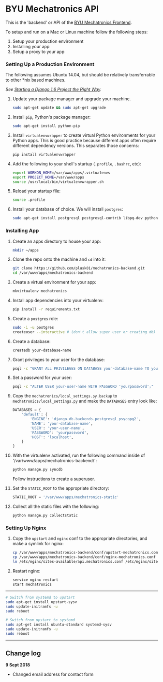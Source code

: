 BYU Mechatronics API
====================

This is the 'backend' or API of the [BYU Mechatronics Frontend](https://github.com/plusk01/mechatronics-backend).

To setup and run on a Mac or Linux machine follow the following steps:

1. Setup your production environment
2. Installing your app
3. Setup a proxy to your app

### Setting Up a Production Environment ###

The following assumes Ubuntu 14.04, but should be relatively transferrable to other *nix based machines.

*See [Starting a Django 1.6 Project the Right Way](http://www.jeffknupp.com/blog/2013/12/18/starting-a-django-16-project-the-right-way/).*

1. Update your package manager and upgrade your machine.

    ```bash
    sudo apt-get update && sudo apt-get upgrade
    ```

2. Install `pip`, Python's package manager:

    ```bash
    sudo apt-get install python-pip
    ```

3. Install `virtualenvwrapper` to create virtual Python environments for your Python apps. This is good practice because different apps often require different dependency versions. This separates those concerns:

    ```bash
    pip install virtualenvwrapper
    ```

4. Add the following to your shell's startup (`.profile`, `.bashrc`, etc):

    ```bash
    export WORKON_HOME=/var/www/apps/.virtualenvs
    export PROJECT_HOME=/var/www/apps
    source /usr/local/bin/virtualenvwrapper.sh
    ```

5. Reload your startup file:

    ```bash
    source .profile
    ```

6. Install your database of choice. We will install `postgres`:

    ```bash
    sudo apt-get install postgresql postgresql-contrib libpq-dev python-dev libncurses5-dev
    ```

### Installing App ###

1. Create an apps directory to house your app:

    ```bash
    mkdir ~/apps
    ```

2. Clone the repo onto the machine and `cd` into it:

    ```bash
    git clone https://github.com/plusk01/mechatronics-backend.git
    cd /var/www/apps/mechatronics-backend
    ```

3. Create a virtual environment for your app:

    ```bash
    mkvirtualenv mechatronics
    ```

4. Install app dependencies into your virtualenv:

    ```bash
    pip install -r requirements.txt
    ```

5. Create a `postgres` role:

    ```bash
    sudo -i -u postgres
    createuser --interactive # (don't allow super user or creating db)
    ```

6. Create a database:
    
    ```bash
    createdb your-database-name
    ```

7. Grant privileges to your user for the database:

    ```bash
    psql -c "GRANT ALL PRIVILEGES ON DATABASE your-database-name TO your-user-name"
    ```

8. Set a password for your user:

    ```bash
    psql -c "ALTER USER your-user-name WITH PASSWORD 'yourpassword';"
    ```

9. Copy the `mechatronics/local_settings.py.backup` to `mechatronics/local_settings.py` and make the `DATABASES` entry look like:

     ```python
     DATABASES = {
         'default': {
             'ENGINE': 'django.db.backends.postgresql_psycopg2',
             'NAME': 'your-database-name',
             'USER': 'your-user-name',
             'PASSWORD': 'yourpassword',
             'HOST': 'localhost',
         }
     }
     ```
10. With the virtualenv activated, run the following command inside of '/var/www/apps/mechatronics-backend/':

    ```bash
    python manage.py syncdb
    ```

    Follow instructions to create a superuser.

11. Set the `STATIC_ROOT` to the appropriate directory:

    ```python
    STATIC_ROOT = '/var/www/apps/mechatronics-static'
    ```

12. Collect all the static files with the following:

    ```bash
    python manage.py collectstatic
    ```

### Setting Up Nginx ###

1. Copy the `upstart` and `nginx` conf to the appropriate directories, and make a symlink for nginx:

    ```bash
    cp /var/www/apps/mechatronics-backend/conf/upstart-mechatronics.com /etc/init/mechatronics.conf
    cp /var/www/apps/mechatronics-backend/conf/nginx-mechatronics.conf /etc/nginx/sites-available/mechatronics.conf
    ln /etc/nginx/sites-available/api.mechatronics.conf /etc/nginx/sites-enabled/api.mechatronics.conf
    ```

2. Restart nginx:

    ```bash
    service nginx restart
    start mechatronics
    ```

-----------------------------

```bash
# Switch from systemd to upstart
sudo apt-get install upstart-sysv
sudo update-initramfs -u
sudo reboot

# Switch from upstart to systemd
sudo apt-get install ubuntu-standard systemd-sysv
sudo update-initramfs -u
sudo reboot
```

----------------------------

## Change log

**9 Sept 2018**
- Changed email address for contact form
